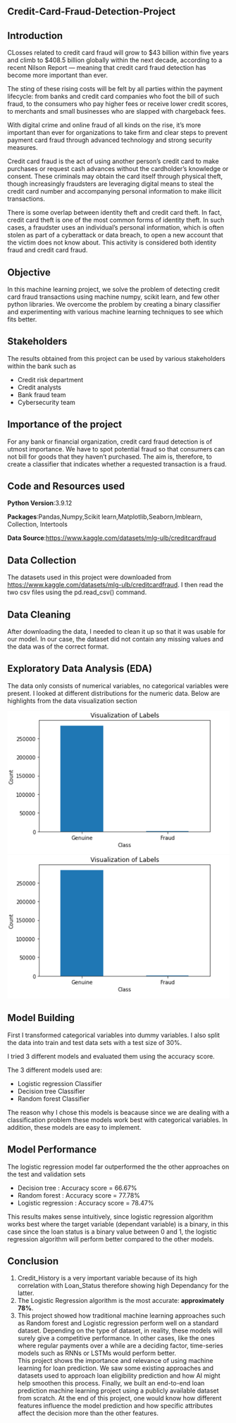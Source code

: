 ## Credit-Card-Fraud-Detection-Project

## Introduction
CLosses related to credit card fraud will grow to $43 billion within five years and climb to $408.5 billion globally within the next decade, according to a recent Nilson Report — meaning that credit card fraud detection has become more important than ever. 

The sting of these rising costs will be felt by all parties within the payment lifecycle: from banks and credit card companies who foot the bill of such fraud, to the consumers who pay higher fees or receive lower credit scores, to merchants and small businesses who are slapped with chargeback fees.

With digital crime and online fraud of all kinds on the rise, it’s more important than ever for organizations to take firm and clear steps to prevent payment card fraud through advanced technology and strong security measures.
 
Credit card fraud is the act of using another person’s credit card to make purchases or request cash advances without the cardholder’s knowledge or consent. These criminals may obtain the card itself through physical theft, though increasingly fraudsters are leveraging digital means to steal the credit card number and accompanying personal information to make illicit transactions.

There is some overlap between identity theft and credit card theft. In fact, credit card theft is one of the most common forms of identity theft. In such cases, a fraudster uses an individual’s personal information, which is often stolen as part of a cyberattack or data breach, to open a new account that the victim does not know about. This activity is considered both identity fraud and credit card fraud.

## Objective

In this machine learning project, we solve the problem of detecting credit card fraud transactions using machine numpy, scikit learn, and few other python libraries. We overcome the problem by creating a binary classifier and experimenting with various machine learning techniques to see which fits better.

## Stakeholders

The results obtained from this project can be used by various stakeholders within the bank such as
* Credit risk department
* Credit analysts
* Bank fraud team
* Cybersecurity team

## Importance of the project

For any bank or financial organization, credit card fraud detection is of utmost importance. We have to spot potential fraud so that consumers can not bill for goods that they haven’t purchased. The aim is, therefore, to create a classifier that indicates whether a requested transaction is a fraud.

## Code and Resources used

**Python Version**:3.9.12 

**Packages**:Pandas,Numpy,Scikit learn,Matplotlib,Seaborn,Imblearn, Collection, Intertools

**Data Source**:https://www.kaggle.com/datasets/mlg-ulb/creditcardfraud

## Data Collection
The datasets used in this project were downloaded from https://www.kaggle.com/datasets/mlg-ulb/creditcardfraud. I then read the two csv files using the pd.read_csv() command.

## Data Cleaning
After downloading the data, I needed to clean it up so that it was usable for our model. In our case, the dataset did not contain any missing values and the data was of the correct format.

## Exploratory Data Analysis (EDA)
The data only consists of numerical variables, no categorical variables were present. I looked at different distributions for the numeric data. Below are highlights from the data visualization section

![bar graph](https://github.com/MusaMasango/Credit-Card-Fraud-Detection-Project/blob/main/labels%20bar%20graph.png)
![bar graph](https://github.com/MusaMasango/Credit-Card-Fraud-Detection-Project/blob/main/labels%20bar%20graph.png)


## Model Building 
First I transformed categorical variables into dummy variables. I also split the data into train and test data sets with a test size of 30%. 

I tried 3 different models and evaluated them using the accuracy score.

The 3 different models used are:
* Logistic regression Classifier 
* Decision tree Classifier
* Random forest Classifier

The reason why I chose this models is beacause since we are dealing with a classification problem these models work best with categorical variables. In addition, these models are easy to implement.

## Model Performance
The logistic regression model far outperformed the the other approaches on the test and validation sets
* Decision tree : Accuracy score = 66.67%
* Random forest : Accuracy score = 77.78%
* Logistic regression : Accuracy score = 78.47%

This results makes sense intuitively, since logistic regression algorithm works best where the target variable (dependant variable) is a binary, in this case since the loan status is a binary value between 0 and 1, the logistic regression algorithm will perform better compared to the other models.

## Conclusion
1. Credit_History is a very important variable  because of its high correlation with Loan_Status therefore showing high Dependancy for the latter.
2. The Logistic Regression algorithm is the most accurate: **approximately 78%**.
3. This project showed how traditional machine learning approaches such as Random forest and Logistic regression perform well on a standard dataset. Depending on the type of dataset, in reality, these models will surely give a competitive performance. In other cases, like the ones where regular payments over a while are a deciding factor, time-series models such as RNNs or LSTMs would perform better.  
This project shows the importance and relevance of using machine learning for loan prediction. We saw some existing approaches and datasets used to approach loan eligibility prediction and how AI might help smoothen this process. Finally, we built an end-to-end loan prediction machine learning project using a publicly available dataset from scratch. At the end of this project, one would know how different features influence the model prediction and how specific attributes affect the decision more than the other features.


